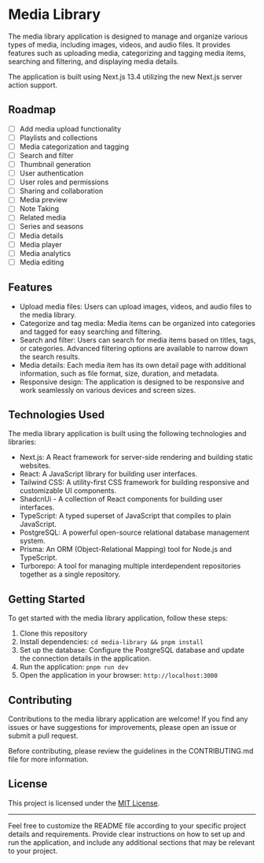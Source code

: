# Media Library

The media library application is designed to manage and organize various types of media, including images, videos, and audio files. It provides features such as uploading media, categorizing and tagging media items, searching and filtering, and displaying media details.

The application is built using Next.js 13.4 utilizing the new Next.js server action support.

## Roadmap

- [ ] Add media upload functionality
- [ ] Playlists and collections
- [ ] Media categorization and tagging
- [ ] Search and filter
- [ ] Thumbnail generation
- [ ] User authentication
- [ ] User roles and permissions
- [ ] Sharing and collaboration
- [ ] Media preview
- [ ] Note Taking
- [ ] Related media
- [ ] Series and seasons
- [ ] Media details
- [ ] Media player
- [ ] Media analytics
- [ ] Media editing

## Features

- Upload media files: Users can upload images, videos, and audio files to the media library.
- Categorize and tag media: Media items can be organized into categories and tagged for easy searching and filtering.
- Search and filter: Users can search for media items based on titles, tags, or categories. Advanced filtering options are available to narrow down the search results.
- Media details: Each media item has its own detail page with additional information, such as file format, size, duration, and metadata.
- Responsive design: The application is designed to be responsive and work seamlessly on various devices and screen sizes.

## Technologies Used

The media library application is built using the following technologies and libraries:

- Next.js: A React framework for server-side rendering and building static websites.
- React: A JavaScript library for building user interfaces.
- Tailwind CSS: A utility-first CSS framework for building responsive and customizable UI components.
- ShadcnUi - A collection of React components for building user interfaces.
- TypeScript: A typed superset of JavaScript that compiles to plain JavaScript.
- PostgreSQL: A powerful open-source relational database management system.
- Prisma: An ORM (Object-Relational Mapping) tool for Node.js and TypeScript.
- Turborepo: A tool for managing multiple interdependent repositories together as a single repository.

## Getting Started

To get started with the media library application, follow these steps:

1. Clone this repository
2. Install dependencies: `cd media-library && pnpm install`
3. Set up the database: Configure the PostgreSQL database and update the connection details in the application.
4. Run the application: `pnpm run dev`
5. Open the application in your browser: `http://localhost:3000`

## Contributing

Contributions to the media library application are welcome! If you find any issues or have suggestions for improvements, please open an issue or submit a pull request.

Before contributing, please review the guidelines in the CONTRIBUTING.md file for more information.

## License

This project is licensed under the [MIT License](LICENSE.md).

---

Feel free to customize the README file according to your specific project details and requirements. Provide clear instructions on how to set up and run the application, and include any additional sections that may be relevant to your project.
